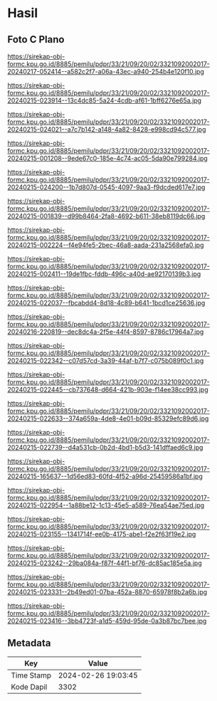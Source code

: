 # Hasil

## Foto C Plano

https://sirekap-obj-formc.kpu.go.id/8885/pemilu/pdpr/33/21/09/20/02/3321092002017-20240217-052414--a582c2f7-a06a-43ec-a940-254b4e120f10.jpg

https://sirekap-obj-formc.kpu.go.id/8885/pemilu/pdpr/33/21/09/20/02/3321092002017-20240215-023914--13c4dc85-5a24-4cdb-af61-1bff6276e65a.jpg

https://sirekap-obj-formc.kpu.go.id/8885/pemilu/pdpr/33/21/09/20/02/3321092002017-20240215-024021--a7c7b142-a148-4a82-8428-e998cd94c577.jpg

https://sirekap-obj-formc.kpu.go.id/8885/pemilu/pdpr/33/21/09/20/02/3321092002017-20240215-001208--9ede67c0-185e-4c74-ac05-5da90e799284.jpg

https://sirekap-obj-formc.kpu.go.id/8885/pemilu/pdpr/33/21/09/20/02/3321092002017-20240215-024200--1b7d807d-0545-4097-9aa3-f9dcded617e7.jpg

https://sirekap-obj-formc.kpu.go.id/8885/pemilu/pdpr/33/21/09/20/02/3321092002017-20240215-001839--d99b8464-2fa8-4692-b611-38eb8119dc66.jpg

https://sirekap-obj-formc.kpu.go.id/8885/pemilu/pdpr/33/21/09/20/02/3321092002017-20240215-002224--f4e94fe5-2bec-46a8-aada-231a2568efa0.jpg

https://sirekap-obj-formc.kpu.go.id/8885/pemilu/pdpr/33/21/09/20/02/3321092002017-20240215-002411--19de1fbc-fddb-496c-a40d-ae92170139b3.jpg

https://sirekap-obj-formc.kpu.go.id/8885/pemilu/pdpr/33/21/09/20/02/3321092002017-20240215-022037--fbcabdd4-8d18-4c89-b641-1bcd1ce25636.jpg

https://sirekap-obj-formc.kpu.go.id/8885/pemilu/pdpr/33/21/09/20/02/3321092002017-20240216-220819--dec8dc4a-2f5e-44f4-8597-8786c17964a7.jpg

https://sirekap-obj-formc.kpu.go.id/8885/pemilu/pdpr/33/21/09/20/02/3321092002017-20240215-022342--c07d57cd-3a39-44af-b7f7-c075b089f0c1.jpg

https://sirekap-obj-formc.kpu.go.id/8885/pemilu/pdpr/33/21/09/20/02/3321092002017-20240215-022445--cb737648-d664-421b-903e-f14ee38cc993.jpg

https://sirekap-obj-formc.kpu.go.id/8885/pemilu/pdpr/33/21/09/20/02/3321092002017-20240215-022633--374a659a-4de8-4e01-b09d-85329efc89d6.jpg

https://sirekap-obj-formc.kpu.go.id/8885/pemilu/pdpr/33/21/09/20/02/3321092002017-20240215-022739--d4a531cb-0b2d-4bd1-b5d3-141dffaed6c9.jpg

https://sirekap-obj-formc.kpu.go.id/8885/pemilu/pdpr/33/21/09/20/02/3321092002017-20240215-165637--1d56ed83-60fd-4f52-a96d-25459586a1bf.jpg

https://sirekap-obj-formc.kpu.go.id/8885/pemilu/pdpr/33/21/09/20/02/3321092002017-20240215-022954--1a88be12-1c13-45e5-a589-76ea54ae75ed.jpg

https://sirekap-obj-formc.kpu.go.id/8885/pemilu/pdpr/33/21/09/20/02/3321092002017-20240215-023155--1341714f-ee0b-4175-abe1-f2e2f63f19e2.jpg

https://sirekap-obj-formc.kpu.go.id/8885/pemilu/pdpr/33/21/09/20/02/3321092002017-20240215-023242--29ba084a-f87f-44f1-bf76-dc85ac185e5a.jpg

https://sirekap-obj-formc.kpu.go.id/8885/pemilu/pdpr/33/21/09/20/02/3321092002017-20240215-023331--2b49ed01-07ba-452a-8870-65978f8b2a6b.jpg

https://sirekap-obj-formc.kpu.go.id/8885/pemilu/pdpr/33/21/09/20/02/3321092002017-20240215-023416--3bb4723f-a1d5-459d-95de-0a3b87bc7bee.jpg


## Metadata

| Key        | Value               |
| ---------- | ------------------- |
| Time Stamp | 2024-02-26 19:03:45 |
| Kode Dapil | 3302                |



